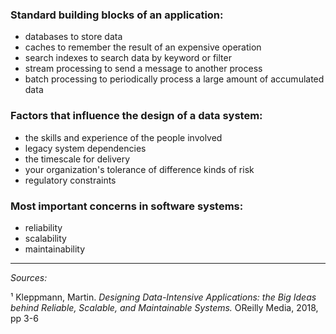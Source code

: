 ### Standard building blocks of an application:
* databases to store data
* caches to remember the result of an expensive operation
* search indexes to search data by keyword or filter
* stream processing to send a message to another process
* batch processing to periodically process a large amount of accumulated data

### Factors that influence the design of a data system:
* the skills and experience of the people involved
* legacy system dependencies
* the timescale for delivery
* your organization's tolerance of difference kinds of risk
* regulatory constraints

### Most important concerns in software systems:
* reliability
* scalability
* maintainability

-------------------------
*Sources:*

¹ Kleppmann, Martin. _Designing Data-Intensive Applications: the Big Ideas behind Reliable, Scalable, and Maintainable Systems._ OReilly Media, 2018, pp 3-6
